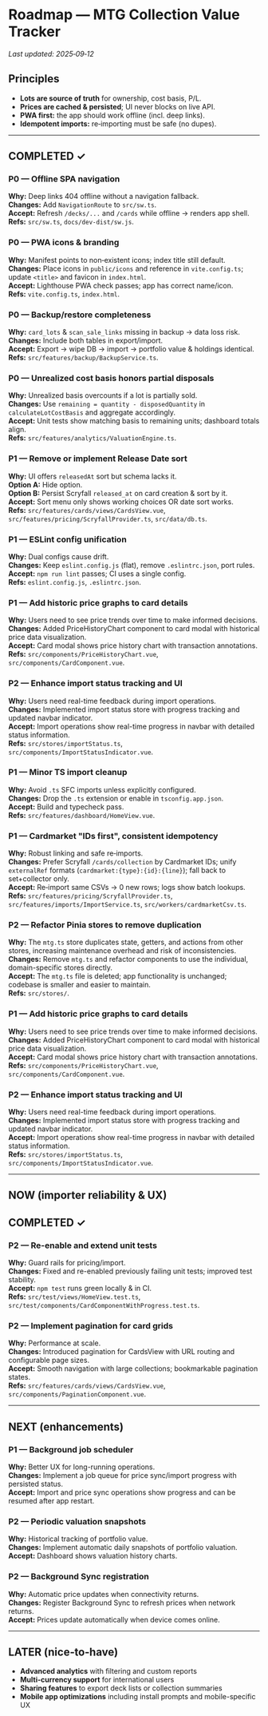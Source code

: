 # Roadmap — MTG Collection Value Tracker
_Last updated: 2025‑09‑12_

## Principles
- **Lots are source of truth** for ownership, cost basis, P/L.
- **Prices are cached & persisted**; UI never blocks on live API.
- **PWA first:** the app should work offline (incl. deep links).
- **Idempotent imports:** re‑importing must be safe (no dupes).

---

## COMPLETED ✓

### P0 — Offline SPA navigation
**Why:** Deep links 404 offline without a navigation fallback.  
**Changes:** Add `NavigationRoute` to `src/sw.ts`.  
**Accept:** Refresh `/decks/...` and `/cards` while offline → renders app shell.  
**Refs:** `src/sw.ts`, `docs/dev-dist/sw.js`.

### P0 — PWA icons & branding
**Why:** Manifest points to non‑existent icons; index title still default.  
**Changes:** Place icons in `public/icons` and reference in `vite.config.ts`; update `<title>` and favicon in `index.html`.  
**Accept:** Lighthouse PWA check passes; app has correct name/icon.  
**Refs:** `vite.config.ts`, `index.html`.

### P0 — Backup/restore completeness
**Why:** `card_lots` & `scan_sale_links` missing in backup → data loss risk.  
**Changes:** Include both tables in export/import.  
**Accept:** Export → wipe DB → import → portfolio value & holdings identical.  
**Refs:** `src/features/backup/BackupService.ts`.

### P0 — Unrealized cost basis honors partial disposals
**Why:** Unrealized basis overcounts if a lot is partially sold.  
**Changes:** Use `remaining = quantity - disposedQuantity` in `calculateLotCostBasis` and aggregate accordingly.  
**Accept:** Unit tests show matching basis to remaining units; dashboard totals align.  
**Refs:** `src/features/analytics/ValuationEngine.ts`.

### P1 — Remove or implement Release Date sort
**Why:** UI offers `releasedAt` sort but schema lacks it.  
**Option A:** Hide option.  
**Option B:** Persist Scryfall `released_at` on card creation & sort by it.  
**Accept:** Sort menu only shows working choices OR date sort works.  
**Refs:** `src/features/cards/views/CardsView.vue`, `src/features/pricing/ScryfallProvider.ts`, `src/data/db.ts`.

### P1 — ESLint config unification
**Why:** Dual configs cause drift.  
**Changes:** Keep `eslint.config.js` (flat), remove `.eslintrc.json`, port rules.  
**Accept:** `npm run lint` passes; CI uses a single config.  
**Refs:** `eslint.config.js`, `.eslintrc.json`.

### P1 — Add historic price graphs to card details
**Why:** Users need to see price trends over time to make informed decisions.  
**Changes:** Added PriceHistoryChart component to card modal with historical price data visualization.  
**Accept:** Card modal shows price history chart with transaction annotations.  
**Refs:** `src/components/PriceHistoryChart.vue`, `src/components/CardComponent.vue`.

### P2 — Enhance import status tracking and UI
**Why:** Users need real-time feedback during import operations.  
**Changes:** Implemented import status store with progress tracking and updated navbar indicator.  
**Accept:** Import operations show real-time progress in navbar with detailed status information.  
**Refs:** `src/stores/importStatus.ts`, `src/components/ImportStatusIndicator.vue`.

### P1 — Minor TS import cleanup
**Why:** Avoid `.ts` SFC imports unless explicitly configured.  
**Changes:** Drop the `.ts` extension or enable in `tsconfig.app.json`.  
**Accept:** Build and typecheck pass.  
**Refs:** `src/features/dashboard/HomeView.vue`.

### P1 — Cardmarket "IDs first", consistent idempotency
**Why:** Robust linking and safe re‑imports.  
**Changes:** Prefer Scryfall `/cards/collection` by Cardmarket IDs; unify `externalRef` formats (`cardmarket:{type}:{id}:{line}`); fall back to set+collector only.  
**Accept:** Re‑import same CSVs → 0 new rows; logs show batch lookups.  
**Refs:** `src/features/pricing/ScryfallProvider.ts`, `src/features/imports/ImportService.ts`, `src/workers/cardmarketCsv.ts`.

### P2 — Refactor Pinia stores to remove duplication
**Why:** The `mtg.ts` store duplicates state, getters, and actions from other stores, increasing maintenance overhead and risk of inconsistencies.  
**Changes:** Remove `mtg.ts` and refactor components to use the individual, domain-specific stores directly.  
**Accept:** The `mtg.ts` file is deleted; app functionality is unchanged; codebase is smaller and easier to maintain.  
**Refs:** `src/stores/`.

### P1 — Add historic price graphs to card details
**Why:** Users need to see price trends over time to make informed decisions.  
**Changes:** Added PriceHistoryChart component to card modal with historical price data visualization.  
**Accept:** Card modal shows price history chart with transaction annotations.  
**Refs:** `src/components/PriceHistoryChart.vue`, `src/components/CardComponent.vue`.

### P2 — Enhance import status tracking and UI
**Why:** Users need real-time feedback during import operations.  
**Changes:** Implemented import status store with progress tracking and updated navbar indicator.  
**Accept:** Import operations show real-time progress in navbar with detailed status information.  
**Refs:** `src/stores/importStatus.ts`, `src/components/ImportStatusIndicator.vue`.

---

## NOW (importer reliability & UX)

## COMPLETED ✓

### P2 — Re-enable and extend unit tests
**Why:** Guard rails for pricing/import.  
**Changes:** Fixed and re-enabled previously failing unit tests; improved test stability.  
**Accept:** `npm test` runs green locally & in CI.  
**Refs:** `src/test/views/HomeView.test.ts`, `src/test/components/CardComponentWithProgress.test.ts`.

### P2 — Implement pagination for card grids
**Why:** Performance at scale.  
**Changes:** Introduced pagination for CardsView with URL routing and configurable page sizes.  
**Accept:** Smooth navigation with large collections; bookmarkable pagination states.  
**Refs:** `src/features/cards/views/CardsView.vue`, `src/components/PaginationComponent.vue`.

---

## NEXT (enhancements)

### P1 — Background job scheduler
**Why:** Better UX for long-running operations.  
**Changes:** Implement a job queue for price sync/import progress with persisted status.  
**Accept:** Import and price sync operations show progress and can be resumed after app restart.

### P2 — Periodic valuation snapshots
**Why:** Historical tracking of portfolio value.  
**Changes:** Implement automatic daily snapshots of portfolio valuation.  
**Accept:** Dashboard shows valuation history charts.

### P2 — Background Sync registration
**Why:** Automatic price updates when connectivity returns.  
**Changes:** Register Background Sync to refresh prices when network returns.  
**Accept:** Prices update automatically when device comes online.

---

## LATER (nice‑to‑have)

- **Advanced analytics** with filtering and custom reports
- **Multi-currency support** for international users
- **Sharing features** to export deck lists or collection summaries
- **Mobile app optimizations** including install prompts and mobile-specific UX